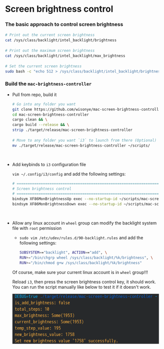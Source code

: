 # Screen brightness control

### The basic approach to control screen brightness

```bash
# Print out the current screen brightness
cat /sys/class/backlight/intel_backlight/brightness

# Print out the maximum screen brightness
cat /sys/class/backlight/intel_backlight/max_brightness

# Set the current screen brightness
sudo bash -c "echo 512 > /sys/class/backlight/intel_backlight/brightness"
```

### Build the `mac-brightness-controller`

- Pull from repo, build it

    ```bash
    # Go into any folder you want
    git clone https://github.com/wisonye/mac-screen-brightness-controller.git
    cd mac-screen-brightness-controller
    cargo clean && \
    cargo build --release && \
    strip ./target/release/mac-screen-brightness-controller 

    # Move to any folder you want `i3` to launch from there (Optional)
    mv ./target/release/mac-screen-brightness-controller ~/scripts/
    ```

</br>

- Add keybinds to `i3` configuration file

    `vim ~/.config/i3/config` and add the following settings:

    ```bash
    # ===========================================================================
    # Screen brightness control
    # ===========================================================================
    bindsym XF86MonBrightnessUp exec --no-startup-id ~/scripts/mac-screen-brightness-controller +
    bindsym XF86MonBrightnessDown exec --no-startup-id ~/scripts/mac-screen-brightness-controller -
    ```

</br>

- Allow any linux account in `wheel` group can modify the backlight system file with `root` permission

    - `sudo vim /etc/udev/rules.d/90-backlight.rules` and add the following settings:

        ```bash
        SUBSYSTEM=="backlight", ACTION=="add", \
        RUN+="/bin/chgrp wheel /sys/class/backlight/%k/brightness", \
        RUN+="/bin/chmod g+w /sys/class/backlight/%k/brightness"
        ```

    Of course, make sure your current linux account is in `wheel` group!!!

    Reload `i3`, then press the screen brightness control key, it should work.
    You can run the script manually like below to test it if it doesn't work.

    ![mac-brightness-controller.png](./images/mac-brightness-controller.png)
